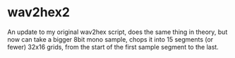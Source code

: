 # wav2hex2
 An update to my original wav2hex script, does the same thing in theory, but now can take a bigger 8bit mono sample, chops it into 15 segments (or fewer) 32x16 grids, from the start of the first sample segment to the last.
